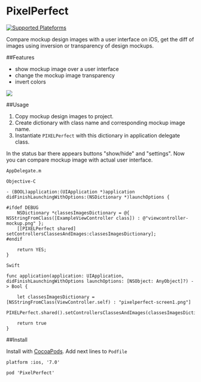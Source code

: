 # PixelPerfect
[![Supported Plateforms](https://img.shields.io/badge/platform-ios-brightgreen.svg)](https://github.com/ykobets/PixelPerfect) 

Compare mockup design images with a user interface on iOS, get the diff of images using inversion or transparency of design mockups.

##Features
* show mockup image over a user interface
* change the mockup image transparency
* invert colors

![](https://github.com/ykobets/PixelPerfect/blob/master/example.gif)

##Usage

1. Copy mockup design images to project. 
2. Create dictionary with class name and corresponding mockup image name. 
3. Instantiate `PIXELPerfect` with this dictionary in application delegate class. 

In the status bar there appears buttons "show/hide" and "settings".
Now you can compare mockup image with actual user interface.

`AppDelegate.m`

`Objective-C`

```
- (BOOL)application:(UIApplication *)application didFinishLaunchingWithOptions:(NSDictionary *)launchOptions {
    
#ifdef DEBUG
    NSDictionary *classesImagesDictionary = @{ NSStringFromClass([ExampleViewController class]) : @"viewcontroller-mockup.png" };
    [[PIXELPerfect shared] setControllersClassesAndImages:classesImagesDictionary];
#endif    
    
    return YES;
}
```

`Swift`
```
func application(application: UIApplication, didFinishLaunchingWithOptions launchOptions: [NSObject: AnyObject]?) -> Bool {
    
    let classesImagesDictionary = [NSStringFromClass(ViewController.self) : "pixelperfect-screen1.png"]
    PIXELPerfect.shared().setControllersClassesAndImages(classesImagesDictionary)
    
    return true
}
```

##Install

Install with [CocoaPods](http://cocoapods.org/). Add next lines to `Podfile`

```
platform :ios, '7.0'

pod 'PixelPerfect'
```
